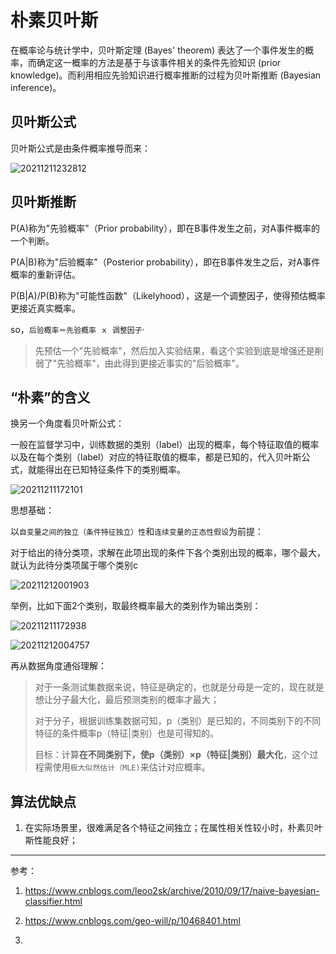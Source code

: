 <!--
 * @Description: 
 * @Version: 1.0
 * @Autor: xihuishaw
 * @Date: 2021-12-11 17:15:06
 * @LastEditors: xihuishaw
 * @LastEditTime: 2021-12-12 00:51:36
-->

# 朴素贝叶斯

在概率论与统计学中，贝叶斯定理 (Bayes' theorem) 表达了一个事件发生的概率，而确定这一概率的方法是基于与该事件相关的条件先验知识 (prior knowledge)。而利用相应先验知识进行概率推断的过程为贝叶斯推断 (Bayesian inference)。

## 贝叶斯公式

贝叶斯公式是由条件概率推导而来：

![20211211232812](https://s2.loli.net/2021/12/11/1BVLKYOQ8JNpI9l.png)

## 贝叶斯推断

P(A)称为"先验概率"（Prior probability），即在B事件发生之前，对A事件概率的一个判断。

P(A|B)称为"后验概率"（Posterior probability），即在B事件发生之后，对A事件概率的重新评估。

P(B|A)/P(B)称为"可能性函数"（Likelyhood），这是一个调整因子，使得预估概率更接近真实概率。

so，`后验概率＝先验概率 ｘ 调整因子`·

>先预估一个"先验概率"，然后加入实验结果，看这个实验到底是增强还是削弱了"先验概率"，由此得到更接近事实的"后验概率"。

## “朴素”的含义

换另一个角度看贝叶斯公式：

一般在监督学习中，训练数据的类别（label）出现的概率，每个特征取值的概率以及在每个类别（label）对应的特征取值的概率，都是已知的，代入贝叶斯公式，就能得出在已知特征条件下的类别概率。

![20211211172101](https://s2.loli.net/2021/12/11/BmwH9ZDXQpV4r7n.png)

思想基础：

以`自变量之间的独立（条件特征独立）性`和`连续变量的正态性假设`为前提：

对于给出的待分类项，求解在此项出现的条件下各个类别出现的概率，哪个最大，就认为此待分类项属于哪个类别c

![20211212001903](https://cdn.jsdelivr.net/gh/xihuishawpy/PicBad@main/blogs/pictures/20211212001903.png)

举例，比如下面2个类别，取最终概率最大的类别作为输出类别：

![20211211172938](https://s2.loli.net/2021/12/11/eJ8dIvlMjic4gW6.png)

![20211212004757](https://cdn.jsdelivr.net/gh/xihuishawpy/PicBad@main/blogs/pictures/20211212004757.png)

再从数据角度通俗理解：

>对于一条测试集数据来说，特征是确定的，也就是分母是一定的，现在就是想让分子最大化，最后预测类别的概率才最大；
>
>对于分子，根据训练集数据可知，p（类别）是已知的，不同类别下的不同特征的条件概率p（特征|类别）也是可得知的。
>
>目标：计算**在不同类别下，使p（类别）×p（特征|类别）最大化**，这个过程需使用`极大似然估计（MLE)`来估计对应概率。

## 算法优缺点

1. 在实际场景里，很难满足各个特征之间独立；在属性相关性较小时，朴素贝叶斯性能良好；

---

参考：

1. <https://www.cnblogs.com/leoo2sk/archive/2010/09/17/naive-bayesian-classifier.html>

2. <https://www.cnblogs.com/geo-will/p/10468401.html>

3.
